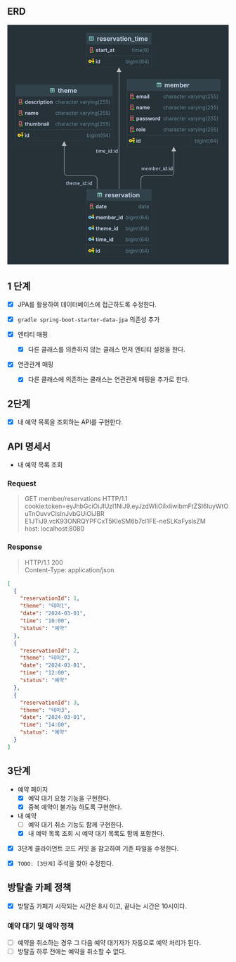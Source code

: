 ## ERD
![diagram.png](diagram.png)
## 1 단계
- [x] JPA를 활용하여 데이터베이스에 접근하도록 수정한다.

- [x] `gradle spring-boot-starter-data-jpa`  의존성 추가
- [x] 엔티티 매핑
    - [x] 다른 클래스를 의존하지 않는 클래스 먼저 엔티티 설정을 한다.

- [x] 연관관계 매핑
    - [x] 다른 클래스에 의존하는 클래스는 연관관계 매핑을 추가로 한다.

## 2단계

- [x] 내 예약 목록을 조회하는 API를 구현한다.

## API 명세서

- 내 예약 목록 조회

### Request

> GET member/reservations HTTP/1.1 <br>
> cookie:token=eyJhbGciOiJIUzI1NiJ9.eyJzdWIiOiIxIiwibmFtZSI6IuyWtOuTnOuvvCIsInJvbGUiOiJBR
> E1JTiJ9.vcK93ONRQYPFCxT5KleSM6b7cl1FE-neSLKaFyslsZM <br>
> host: localhost:8080

### Response

> HTTP/1.1 200 <br>
> Content-Type: application/json

```json
[
  {
    "reservationId": 1,
    "theme": "테마1",
    "date": "2024-03-01",
    "time": "10:00",
    "status": "예약"
  },
  {
    "reservationId": 2,
    "theme": "테마2",
    "date": "2024-03-01",
    "time": "12:00",
    "status": "예약"
  },
  {
    "reservationId": 3,
    "theme": "테마3",
    "date": "2024-03-01",
    "time": "14:00",
    "status": "예약"
  }
]
```

## 3단계
- 예약 페이지
  - [x] 예약 대기 요청 기능을 구현한다.
  - [x] 중복 예약이 불가능 하도록 구현한다.
- 내 예약
  - [ ] 예약 대기 취소 기능도 함께 구현한다.
  - [x] 내 예약 목록 조회 시 예약 대기 목록도 함께 포함한다.
- [x] 3단계 클라이언트 코드 커밋 을 참고하여 기존 파일을 수정한다.
- [x] `TODO: [3단계]` 주석을 찾아 수정한다.


## 방탈출 카페 정책

- [x] 방탈출 카페가 시작되는 시간은 8시 이고, 끝나는 시간은 10시이다.

### 예약 대기 및 예약 정책

- [ ] 예약을 취소하는 경우 그 다음 예약 대기자가 자동으로 예약 처리가 된다.
- [ ] 방탈출 하루 전에는 예약을 취소할 수 없다.
